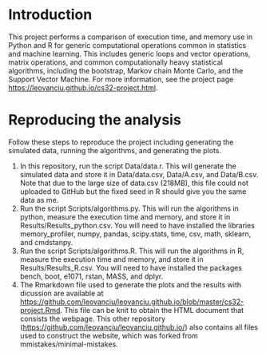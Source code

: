 # Introduction
This project performs a comparison of execution time, and memory use in Python and R for generic computational operations common in statistics and machine learning. This includes generic loops and vector operations, matrix operations, and common computationally heavy statistical algorithms, including the bootstrap, Markov chain Monte Carlo, and the Support Vector Machine. For more information, see the project page https://leovanciu.github.io/cs32-project.html.

# Reproducing the analysis
Follow these steps to reproduce the project including generating the simulated data, running the algorithms, and generating the plots.
1) In this repository, run the script Data/data.r. This will generate the simulated data and store it in Data/data.csv, Data/A.csv, and Data/B.csv. Note that due to the large size of data.csv (218MB), this file could not uploaded to GitHub but the fixed seed in R should give you the same data as me.
2) Run the script Scripts/algorithms.py. This will run the algorithms in python, measure the execution time and memory, and store it in Results/Results_python.csv. You will need to have installed the libraries memory_profiler, numpy, pandas, scipy.stats, time, csv, math, sklearn, and cmdstanpy.
3) Run the script Scripts/algorithms.R. This will run the algorithms in R, measure the execution time and memory, and store it in Results/Results_R.csv. You will need to have installed the packages bench, boot, e1071, rstan, MASS, and dplyr.
4) The Rmarkdown file used to generate the plots and the results with dicussion are available at https://github.com/leovanciu/leovanciu.github.io/blob/master/cs32-project.Rmd. This file can be knit to obtain the HTML document that consists the webpage. This other repository (https://github.com/leovanciu/leovanciu.github.io/) also contains all files used to construct the website, which was forked from mmistakes/minimal-mistakes.